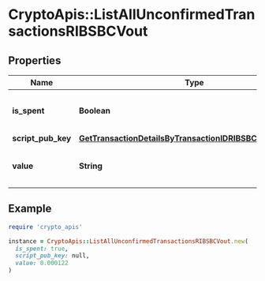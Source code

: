 # CryptoApis::ListAllUnconfirmedTransactionsRIBSBCVout

## Properties

| Name | Type | Description | Notes |
| ---- | ---- | ----------- | ----- |
| **is_spent** | **Boolean** | Defines whether the output is spent or not. |  |
| **script_pub_key** | [**GetTransactionDetailsByTransactionIDRIBSBCScriptPubKey**](GetTransactionDetailsByTransactionIDRIBSBCScriptPubKey.md) |  |  |
| **value** | **String** | Represents the sent/received amount. |  |

## Example

```ruby
require 'crypto_apis'

instance = CryptoApis::ListAllUnconfirmedTransactionsRIBSBCVout.new(
  is_spent: true,
  script_pub_key: null,
  value: 0.000122
)
```


